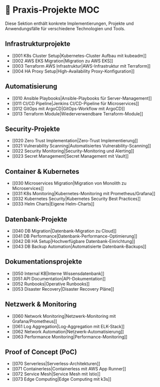 # 🚀 Praxis-Projekte MOC

Diese Sektion enthält konkrete Implementierungen, Projekte und Anwendungsfälle für verschiedene Technologien und Tools.

## Infrastrukturprojekte
- [[001 K8s Cluster Setup|Kubernetes-Cluster Aufbau mit kubeadm]]
- [[002 AWS EKS Migration|Migration zu AWS EKS]]
- [[003 Terraform AWS Infrastruktur|AWS-Infrastruktur mit Terraform]]
- [[004 HA Proxy Setup|High-Availability Proxy-Konfiguration]]

## Automatisierung
- [[010 Ansible Playbooks|Ansible-Playbooks für Server-Management]]
- [[011 CI/CD Pipeline|Jenkins CI/CD-Pipeline für Microservices]]
- [[012 GitOps mit ArgoCD|GitOps-Workflow mit ArgoCD]]
- [[013 Terraform Module|Wiederverwendbare Terraform-Module]]

## Security-Projekte
- [[020 Zero Trust Implementation|Zero-Trust Implementierung]]
- [[021 Vulnerability Scanning|Automatisiertes Vulnerability-Scanning]]
- [[022 Security Monitoring|Security-Monitoring und Alerting]]
- [[023 Secret Management|Secret Management mit Vault]]

## Container & Kubernetes
- [[030 Microservices Migration|Migration von Monolith zu Microservices]]
- [[031 K8s Monitoring|Kubernetes-Monitoring mit Prometheus/Grafana]]
- [[032 Kubernetes Security|Kubernetes Security Best Practices]]
- [[033 Helm Charts|Eigene Helm-Charts]]

## Datenbank-Projekte
- [[040 DB Migration|Datenbank-Migration zu Cloud]]
- [[041 DB Performance|Datenbank-Performance-Optimierung]]
- [[042 DB HA Setup|Hochverfügbare Datenbank-Einrichtung]]
- [[043 DB Backup Automation|Automatisierte Datenbank-Backups]]

## Dokumentationsprojekte
- [[050 Internal KB|Interne Wissensdatenbank]]
- [[051 API Documentation|API-Dokumentation]]
- [[052 Runbooks|Operative Runbooks]]
- [[053 Disaster Recovery|Disaster Recovery Pläne]]

## Netzwerk & Monitoring
- [[060 Network Monitoring|Netzwerk-Monitoring mit Grafana/Prometheus]]
- [[061 Log Aggregation|Log-Aggregation mit ELK-Stack]]
- [[062 Network Automation|Netzwerk-Automatisierung]]
- [[063 Performance Monitoring|Performance-Monitoring]]

## Proof of Concept (PoC)
- [[070 Serverless|Serverless-Architekturen]]
- [[071 Containerless|Containerless mit AWS App Runner]]
- [[072 Service Mesh|Service Mesh mit Istio]]
- [[073 Edge Computing|Edge Computing mit k3s]] 